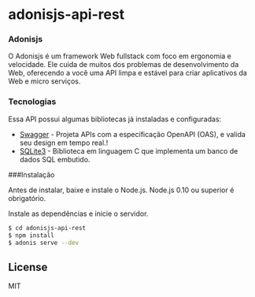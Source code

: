 # adonisjs-api-rest

### Adonisjs
O Adonisjs é um framework Web fullstack com foco em ergonomia e velocidade. Ele cuida de muitos dos problemas de desenvolvimento da Web, oferecendo a você uma API limpa e estável para criar aplicativos da Web e micro serviços.

### Tecnologias

Essa API possui algumas bibliotecas já instaladas e configuradas:

*  [Swagger](https://swagger.io/ "Swagger") - Projeta APIs com a especificação OpenAPI (OAS), e valida seu design em tempo real.!
* [SQLite3](https://www.sqlite.org/index.html "SQlite") - Biblioteca em linguagem C que implementa um banco de dados SQL embutido.

###Instalação

Antes de instalar, baixe e instale o Node.js. Node.js 0.10 ou superior é obrigatório.

Instale as dependências e inicie o servidor.

```sh
$ cd adonisjs-api-rest
$ npm install 
$ adonis serve --dev
```
License
----

MIT